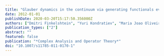 ```yaml
---
title: "Glauber dynamics in the continuum via generating functionals evolution"
date: 2012-01-01
publishDate: 2020-03-20T15:17:50.356000Z
authors: ["Dmitri Finkelshtein", "Yuri Kondratiev", "Maria Joao Oliveira"]
publication_types: ["2"]
abstract: ""
featured: false
publication: "*Complex Analysis and Operator Theory*"
doi: "10.1007/s11785-011-0170-1"
---
```


